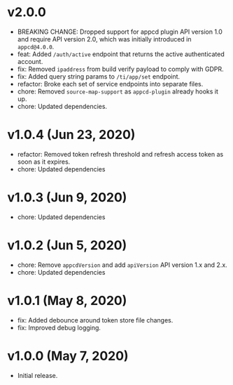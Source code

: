 # v2.0.0

 * BREAKING CHANGE: Dropped support for appcd plugin API version 1.0 and require API version 2.0,
   which was initially introduced in `appcd@4.0.0`.
 * feat: Added `/auth/active` endpoint that returns the active authenticated account.
 * fix: Removed `ipaddress` from build verify payload to comply with GDPR.
 * fix: Added query string params to `/ti/app/set` endpoint.
 * refactor: Broke each set of service endpoints into separate files.
 * chore: Removed `source-map-support` as `appcd-plugin` already hooks it up.
 * chore: Updated dependencies.

# v1.0.4 (Jun 23, 2020)

 * refactor: Removed token refresh threshold and refresh access token as soon as it expires.
 * chore: Updated dependencies

# v1.0.3 (Jun 9, 2020)

 * chore: Updated dependencies

# v1.0.2 (Jun 5, 2020)

 * chore: Remove `appcdVersion` and add `apiVersion` API version 1.x and 2.x.
 * chore: Updated dependencies

# v1.0.1 (May 8, 2020)

 * fix: Added debounce around token store file changes.
 * fix: Improved debug logging.

# v1.0.0 (May 7, 2020)

 * Initial release.
